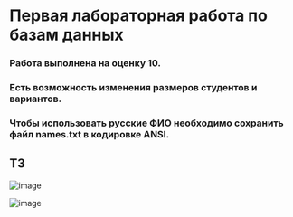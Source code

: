 # Первая лабораторная работа по базам данных
### Работа выполнена на оценку 10.
### Есть возможность изменения размеров студентов и вариантов.  
### Чтобы использовать русские ФИО необходимо сохранить файл names.txt в кодировке ANSI.
## ТЗ
![image](https://github.com/tutatitu/study_projects/assets/135254365/0c2f3be7-98e7-4b3c-b6db-c56399c89948)

![image](https://github.com/tutatitu/study_projects/assets/135254365/48b15108-f99f-45ad-a5bb-21a2479d83e0)

